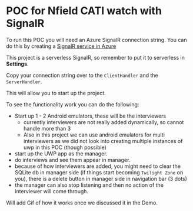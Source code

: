 # POC for Nfield CATI watch with SignalR

To run this POC you will need an Azure SignalR connection string. You can do this by creating a [SignalR service in Azure](https://github.com/laurent-greyling/Xam.AzureSignalR)

This project is a serverless SignalR, so remember to put it to serverless in __Settings__.

Copy your connection string over to the `ClientHandler` and the `ServerHandler`.

This will allow you to start up the project.

To see the functionality work you can do the following:

- Start up 1 - 2 Android emulators, these will be the interviewers
	- currently interviewers are not really added dynamically, so cannot handle more than 3
	- Also in this project we can use android emulators for multi interviewers as we did not look into creating multiple instances of uwp in this POC (though possible)
- start up the UWP app as the manager.
- do interviews and see them appear in manager.
- because of how interviewers are added, you might need to clear the SQLite db in manager side (if things start becoming `Twilight Zone` on you), there is a delete button in manager side in navigation bar (3 dots)
- the manager can also stop listening and then no action of the interviewer will come through.

Will add Gif of how it works once we discussed it in the Demo.

